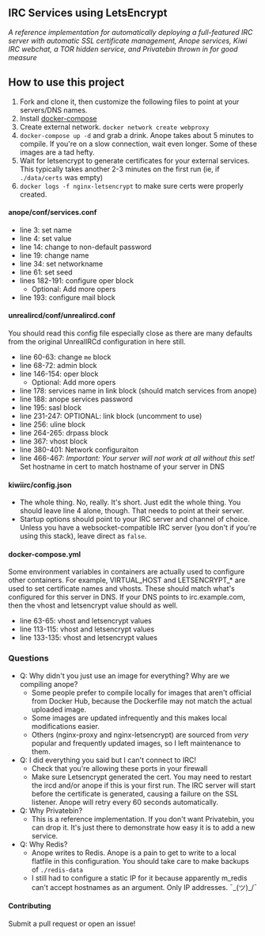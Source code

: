 ## IRC Services using LetsEncrypt 

_A reference implementation for automatically deploying a full-featured IRC server with automatic SSL certificate management, Anope services, Kiwi IRC webchat, a TOR hidden service, and Privatebin thrown in for good measure_

## How to use this project

 1. Fork and clone it, then customize the following files to point at your servers/DNS names.
 2. Install [docker-compose](https://docs.docker.com/compose/install/)
 3. Create external network. `docker network create webproxy`
 4. `docker-compose up -d` and grab a drink. Anope takes about 5 minutes to compile. If you're on a slow connection, wait even longer. Some of these images are a tad hefty.
 5. Wait for letsencrypt to generate certificates for your external services. This typically takes another 2-3 minutes on the first run (ie, if `./data/certs` was empty)
 6. `docker logs -f nginx-letsencrypt` to make sure certs were properly created.

#### anope/conf/services.conf

 - line 3: set name 
 - line 4: set value
 - line 14: change to non-default password
 - line 19: change name
 - line 34: set networkname
 - line 61: set seed
 - lines 182-191: configure oper block
     - Optional: Add more opers
 - line 193: configure mail block

#### unrealircd/conf/unrealircd.conf

You should read this config file especially close as there are many defaults from the original UnrealIRCd configuration in here still.

 - line 60-63: change `me` block
 - line 68-72: admin block
 - line 146-154: oper block
     - Optional: Add more opers
 - line 178: services name in link block (should match services from anope)
 - line 188: anope services password
 - line 195: sasl block
 - line 231-247: OPTIONAL: link block (uncomment to use)
 - line 256: uline block
 - line 264-265: drpass block
 - line 367: vhost block
 - line 380-401: Network configuraiton
 - line 466-467: *Important: Your server will not work at all without this set!* Set hostname in cert to match hostname of your server in DNS

#### kiwiirc/config.json

 - The whole thing. No, really. It's short. Just edit the whole thing. You should leave line 4 alone, though. That needs to point at their server.
 - Startup options should point to your IRC server and channel of choice. Unless you have a websocket-compatible IRC server (you don't if you're using this stack), leave direct as `false`. 

#### docker-compose.yml

Some environment variables in containers are actually used to configure other containers. For example, VIRTUAL_HOST and LETSENCRYPT_* are used to set certificate names and vhosts. These should match what's configured for this server in DNS. If your DNS points to irc.example.com, then the vhost and letsencrypt value should as well.

 - line 63-65: vhost and letsencrypt values
 - line 113-115: vhost and letsencrypt values
 - line 133-135: vhost and letsencrypt values

### Questions

 - Q: Why didn't you just use an image for everything? Why are we compiling anope? 
   - Some people prefer to compile locally for images that aren't official from Docker Hub, because the Dockerfile may not match the actual uploaded image.
   - Some images are updated infrequently and this makes local modifications easier.
   - Others (nginx-proxy and nginx-letsencrypt) are sourced from _very_ popular and frequently updated images, so I left maintenance to them.
 - Q: I did everything you said but I can't connect to IRC!
   - Check that you're allowing these ports in your firewall
   - Make sure Letsencrypt generated the cert. You may need to restart the ircd and/or anope if this is your first run. The IRC server will start before the certificate is generated, causing a failure on the SSL listener. Anope will retry every 60 seconds automatically.
 - Q: Why Privatebin?
   - This is a reference implementation. If you don't want Privatebin, you can drop it. It's just there to demonstrate how easy it is to add a new service.
 - Q: Why Redis?
   - Anope writes to Redis. Anope is a pain to get to write to a local flatfile in this configuration. You should take care to make backups of `./redis-data`
   - I still had to configure a static IP for it because apparently m_redis can't accept hostnames as an argument. Only IP addresses. ¯\_(ツ)_/¯

#### Contributing

Submit a pull request or open an issue!

